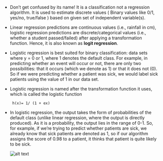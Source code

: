 
- Don’t get confused by its name! It is a classification not a regression algorithm. It is used to estimate discrete values ( Binary values like 0/1, yes/no, true/false ) based on given set of independent variable(s).
- Linear regression predictions are continuous values (i.e., rainfall in cm), 
logistic regression predictions are discrete/categorical values (i.e., whether a student passed/failed) after applying a transformation function.
Hence, it is also known as **logit regression**.
- Logistic regression is best suited for binary classification: data sets where y = 0 or 1, where 1 denotes the default class. For example, in predicting whether an event will occur or not, there are only two possibilities: that it occurs (which we denote as 1) or that it does not (0). So if we were predicting whether a patient was sick, we would label sick patients using the value of 1 in our data set.
- Logistic regression is named after the transformation function it uses, which is called the logistic function

       h(x)= 1/ (1 + ex) 

- In logistic regression, the output takes the form of probabilities of the default class (unlike linear regression, where the output is directly produced). As it is a probability, the output lies in the range of 0-1. So, for example, if we’re trying to predict whether patients are sick, we already know that sick patients are denoted as 1, so if our algorithm assigns the score of 0.98 to a patient, it thinks that patient is quite likely to be sick.

  ![alt text](https://drive.google.com/uc?id=1DTRbSE5OxMlmyUrHnB_KVarVH5593Qjb)
